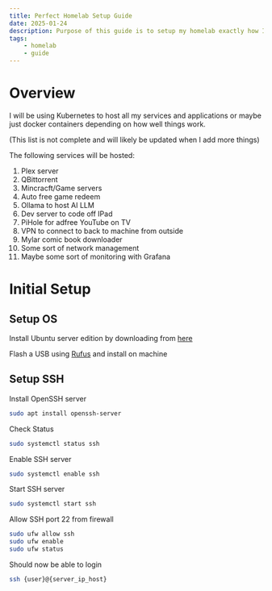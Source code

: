 ```yaml
---
title: Perfect Homelab Setup Guide 
date: 2025-01-24
description: Purpose of this guide is to setup my homelab exactly how I want it. 
tags: 
    - homelab
    - guide
---
```


# Overview

I will be using Kubernetes to host all my services and applications or maybe just docker containers depending on how well things work.

(This list is not complete and will likely be updated when I add more things)

The following services will be hosted:

1. Plex server
2. QBittorrent
3. Mincracft/Game servers
4. Auto free game redeem
5. Ollama to host AI LLM 
6. Dev server to code off IPad
7. PiHole for adfree YouTube on TV 
8. VPN to connect to back to machine from outside
9. Mylar comic book downloader
10. Some sort of network management
11. Maybe some sort of monitoring with Grafana

# Initial Setup

## Setup OS 

Install Ubuntu server edition by downloading from [here](https://ubuntu.com/download/server)

Flash a USB using [Rufus](https://rufus.ie/en/) and install on machine

## Setup SSH

Install OpenSSH server
```bash
sudo apt install openssh-server
```

Check Status
```bash
sudo systemctl status ssh
```
Enable SSH server
```bash
sudo systemctl enable ssh
```
Start SSH server
```bash
sudo systemctl start ssh
```
Allow SSH port 22 from firewall
```bash
sudo ufw allow ssh
sudo ufw enable
sudo ufw status
```
Should now be able to login
```bash
ssh {user}@{server_ip_host}
```

